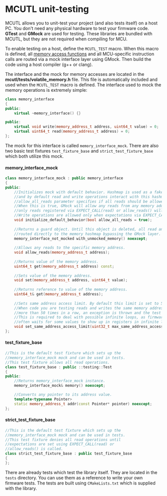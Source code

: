 # MCUTL unit-testing
MCUTL allows you to unit-test your project (and also tests itself) on a host PC. You don't need any physical hardware to test your firmware code. **GTest** and **GMock** are used for testing. These libraries are bundled with MCUTL, but they are not required when compiling for MCU.

To enable testing on a host, define the `MCUTL_TEST` macro. When this macro is defined, all [memory access functions](memory.md) and all MCU-specific instruction calls are routed via a mock interface layer using GMock. Then build the code using a host compiler (g++ or clang).

The interface and the mock for memory accesses are located in the **mcutl/tests/volatile_memory.h** file. This file is automatically included and used when the `MCUTL_TEST` macro is defined. The interface used to mock the memory operations is extremely simple:
```cpp
class memory_interface
{
public:
	virtual ~memory_interface() {}

public:
	virtual void write(memory_address_t address, uint64_t value) = 0;
	virtual uint64_t read(memory_address_t address) = 0;
};
```

The mock for this interface is called `memory_interface_mock`. There are also two basic test fixtures `test_fixture_base` and `strict_test_fixture_base` which both utilize this mock.

#### memory_interface_mock
```cpp
class memory_interface_mock : public memory_interface
{
public:
	//Initializes mock with default behavior. Hashmap is used as a fake memory container,
	//and by default read and write operations interact with this hashmap.
	//allow_all_reads parameter specifies if all reads should be allowed by default.
	//When this is true, GMock will allow any reads from any memory addresses, otherwise
	//only reads registered via EXPECT_CALL(read) or allow_reads() will be allowed.
	//Write operations are allowed only when expectations via EXPECT_CALL(write) are set.
	void initialize_default_behavior(bool allow_all_reads = true);
	
	//Returns a guard object. Until this object is deleted, all read and write calls will be
	//routed directly to the memory hashmap bypassing the GMock layer.
	memory_interface_not_mocked with_unmocked_memory() noexcept;
	
	//Allows any reads to the specific memory address.
	void allow_reads(memory_address_t address);
	
	//Returns value of the memory address.
	uint64_t get(memory_address_t address) const;
	
	//Sets value of the memory address.
	void set(memory_address_t address, uint64_t value);
	
	//Returns reference to value of the memory address.
	uint64_t& get(memory_address_t address);
	
	//Sets same address access limit. By default this limit is set to 50.
	//When code you are testing reads and writes the same memory address
	//more than 50 times in a row, an exception is thrown and the test fails.
	//This is required to deal with possible infinite loops, as firmware code
	//often waits for some values to show up in registers in infinite loops.
	void set_same_address_access_limit(uint32_t max_same_address_accesses);
};
```

#### test_fixture_base
```cpp
//This is the default test fixture which sets up the
//memory_interface_mock mock and can be used in tests.
//This test fixture allows all read operations.
class test_fixture_base : public ::testing::Test
{
public:
	//Returns memory_interface_mock instance.
	memory_interface_mock& memory() noexcept;

	//Converts any pointer to its address value.
	template<typename Pointer>
	static memory_address_t addr(const Pointer* pointer) noexcept;
};
```

#### strict_test_fixture_base
```cpp
//This is the default test fixture which sets up the
//memory_interface_mock mock and can be used in tests.
//This test fixture denies all read operations until
//expectations are set using EXPECT_CALL(read) or
//allow_reads() is called.
class strict_test_fixture_base : public test_fixture_base
{
};
```

There are already tests which test the library itself. They are located in the `tests` directory. You can use them as a reference to write your own firmware tests. The tests are built using `CMakeLists.txt` which is supplied with the library.